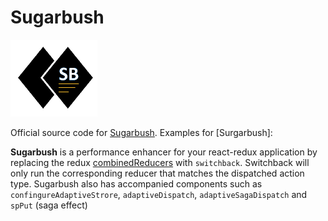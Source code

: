 # Sugarbush
![logo.png](logo-sm.png)

Official source code for [Sugarbush](https://github.com/sugarbushjs/sugarbush).
Examples for [Surgarbush]:

**Sugarbush** is a performance enhancer for your react-redux application by replacing the redux
<u>combinedReducers</u> with `switchback`. Switchback will only run the corresponding reducer that matches
the dispatched action type. Sugarbush also has accompanied components such as
`confingureAdaptiveStrore`, `adaptiveDispatch`, `adaptiveSagaDispatch` and `spPut` (saga effect)
